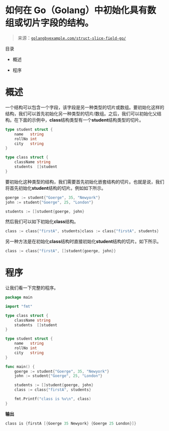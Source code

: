 <!--yml

分类：未分类

日期：2024-10-13 06:34:22

-->

# 如何在 Go（Golang）中初始化具有数组或切片字段的结构。

> 来源：[`golangbyexample.com/struct-slice-field-go/`](https://golangbyexample.com/struct-slice-field-go/)

目录

+   概述

+   程序

# **概述**

一个结构可以包含一个字段，该字段是另一种类型的切片或数组。要初始化这样的结构，我们可以首先初始化另一种类型的切片/数组。之后，我们可以初始化父结构。在下面的示例中，**class**结构类型有一个**student**结构类型的切片。

```go
type student struct {
	name   string 
	rollNo int    
	city   string 
}

type class struct {
	className string
	students  []student
}
```

要初始化这种类型的结构，我们需要首先初始化嵌套结构的切片。也就是说，我们将首先初始化**student**结构的切片。例如如下所示。

```go
goerge := student{"Goerge", 35, "Newyork"}
john := student{"Goerge", 25, "London"}

students := []student{goerge, john}
```

然后我们可以如下初始化**class**结构。

```go
class := class{"firstA", students}class := class{"firstA", students}
```

另一种方法是在初始化**class**结构时直接初始化**student**结构的切片。如下所示。

```go
class := class{"firstA", []student{goerge, john}}
```

# **程序**

让我们看一下完整的程序。

```go
package main

import "fmt"

type class struct {
	className string
	students  []student
}

type student struct {
	name   string
	rollNo int
	city   string
}

func main() {
	goerge := student{"Goerge", 35, "Newyork"}
	john := student{"Goerge", 25, "London"}

	students := []student{goerge, john}
	class := class{"firstA", students}

	fmt.Printf("class is %v\n", class)
}
```

**输出**

```go
class is {firstA [{Goerge 35 Newyork} {Goerge 25 London}]}
```


